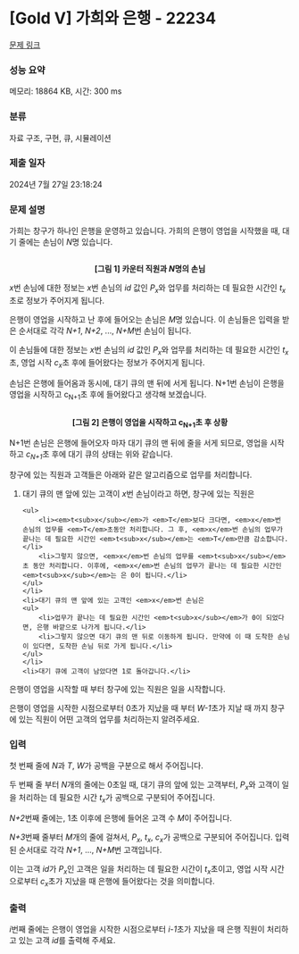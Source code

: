 # [Gold V] 가희와 은행 - 22234 

[문제 링크](https://www.acmicpc.net/problem/22234) 

### 성능 요약

메모리: 18864 KB, 시간: 300 ms

### 분류

자료 구조, 구현, 큐, 시뮬레이션

### 제출 일자

2024년 7월 27일 23:18:24

### 문제 설명

<p>가희는 창구가 하나인 은행을 운영하고 있습니다. 가희의 은행이 영업을 시작했을 때, 대기 줄에는 손님이 <em>N</em>명 있습니다.</p>

<p> </p>

<p style="text-align: center;"><img alt="" src="https://upload.acmicpc.net/55e4fafb-f33c-4d0d-b275-dd9728c1ad7f/-/preview/"></p>

<p style="text-align: center;"><strong>[그림 1] 카운터 직원과 <em>N</em>명의 손님</strong></p>

<p><em>x</em>번 손님에 대한 정보는 <em>x</em>번 손님의 <em>id</em> 값인 <em>P<sub>x</sub></em>와 업무를 처리하는 데 필요한 시간인 <em>t<sub>x</sub></em>초로 정보가 주어지게 됩니다.</p>

<p>은행이 영업을 시작하고 난 후에 들어오는 손님은 <em>M</em>명 있습니다. 이 손님들은 입력을 받은 순서대로 각각 <em>N+1</em>, <em>N+2</em>, ..., <em>N+M</em>번 손님이 됩니다.</p>

<p>이 손님들에 대한 정보는 <em>x</em>번 손님의 <em>id</em> 값인 <em>P<sub>x</sub></em>와 업무를 처리하는 데 필요한 시간인 <em>t<sub>x</sub></em>초, 영업 시작 <em>c<sub>x</sub></em>초 후에 들어왔다는 정보가 주어지게 됩니다.</p>

<p>손님은 은행에 들어옴과 동시에, 대기 큐의 맨 뒤에 서게 됩니다. N+1번 손님이 은행을 영업을 시작하고 c<sub>N+1</sub>초 후에 들어왔다고 생각해 보겠습니다.</p>

<p> </p>

<p style="text-align: center;"><img alt="" src="https://upload.acmicpc.net/33a3c56a-04b0-4119-bef6-c2dbea337ba4/-/preview/"></p>

<p style="text-align: center;"><strong>[그림 2] 은행이 영업을 시작하고 c<sub>N+1</sub>초 후 상황</strong></p>

<p>N+1번 손님은 은행에 들어오자 마자 대기 큐의 맨 뒤에 줄을 서게 되므로, 영업을 시작하고 <em>c<sub>N+1</sub></em>초 후에 대기 큐의 상태는 위와 같습니다.</p>

<p>창구에 있는 직원과 고객들은 아래와 같은 알고리즘으로 업무를 처리합니다.</p>

<ol>
	<li>대기 큐의 맨 앞에 있는 고객이 <em>x</em>번 손님이라고 하면, 창구에 있는 직원은

	<ul>
		<li><em>t<sub>x</sub></em>가 <em>T</em>보다 크다면, <em>x</em>번 손님의 업무를 <em>T</em>초동안 처리합니다. 그 후, <em>x</em>번 손님의 업무가 끝나는 데 필요한 시간인 <em>t<sub>x</sub></em>는 <em>T</em>만큼 감소합니다.</li>
		<li>그렇지 않으면, <em>x</em>번 손님의 업무를 <em>t<sub>x</sub></em>초 동안 처리합니다. 이후에, <em>x</em>번 손님의 업무가 끝나는 데 필요한 시간인 <em>t<sub>x</sub></em>는 은 0이 됩니다.</li>
	</ul>
	</li>
	<li>대기 큐의 맨 앞에 있는 고객인 <em>x</em>번 손님은
	<ul>
		<li>업무가 끝나는 데 필요한 시간인 <em>t<sub>x</sub></em>가 0이 되었다면, 은행 바깥으로 나가게 됩니다.</li>
		<li>그렇지 않으면 대기 큐의 맨 뒤로 이동하게 됩니다. 만약에 이 때 도착한 손님이 있다면, 도착한 손님 뒤로 가게 됩니다.</li>
	</ul>
	</li>
	<li>대기 큐에 고객이 남았다면 1로 돌아갑니다.</li>
</ol>

<p>은행이 영업을 시작할 때 부터 창구에 있는 직원은 일을 시작합니다.</p>

<p>은행이 영업을 시작한 시점으로부터 0초가 지났을 때 부터 <em>W-1</em>초가 지날 때 까지 창구에 있는 직원이 어떤 고객의 업무를 처리하는지 알려주세요.</p>

### 입력 

 <p>첫 번째 줄에 <em>N</em>과 <em>T</em>, <em>W</em>가 공백을 구분으로 해서 주어집니다.</p>

<p>두 번째 줄 부터 <em>N</em>개의 줄에는 0초일 때, 대기 큐의 앞에 있는 고객부터, <em>P<sub>x</sub></em>와 고객이 일을 처리하는 데 필요한 시간 <em>t<sub>x</sub></em>가 공백으로 구분되어 주어집니다.</p>

<p><em>N+2</em>번째 줄에는, 1초 이후에 은행에 들어온 고객 수 <em>M</em>이 주어집니다.</p>

<p><em>N+3</em>번째 줄부터 <i>M</i>개의 줄에 걸쳐서, <em>P<sub>x</sub></em>, <em>t<sub>x</sub></em>, <em>c<sub>x</sub></em>가 공백으로 구분되어 주어집니다. 입력된 순서대로 각각 <em>N+1</em>, ..., <em>N+M</em>번 고객입니다.</p>

<p>이는 고객 <em>id</em>가 <em>P<sub>x</sub></em>인 고객은 일을 처리하는 데 필요한 시간이 <em>t<sub>x</sub></em>초이고, 영업 시작 시간으로부터 <em>c<sub>x</sub></em>초가 지났을 때 은행에 들어왔다는 것을 의미합니다.</p>

### 출력 

 <p><em>i</em>번째 줄에는 은행이 영업을 시작한 시점으로부터 <em>i-1</em>초가 지났을 때 은행 직원이 처리하고 있는 고객 <em>id</em>를 출력해 주세요.</p>

